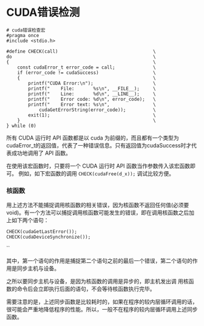 # CUDA错误检测

```
# cuda错误检查宏
#pragma once
#include <stdio.h>

#define CHECK(call)                                   \
do                                                    \
{                                                     \
    const cudaError_t error_code = call;              \
    if (error_code != cudaSuccess)                    \
    {                                                 \
        printf("CUDA Error:\n");                      \
        printf("    File:       %s\n", __FILE__);     \
        printf("    Line:       %d\n", __LINE__);     \
        printf("    Error code: %d\n", error_code);   \
        printf("    Error text: %s\n",                \
            cudaGetErrorString(error_code));          \
        exit(1);                                      \
    }                                                 \
} while (0)
```

所有 CUDA 运行时 API 函数都是以 cuda 为前缀的，而且都有一个类型为 cudaError_t的返回值，代表了一种错误信息。只有返回值为cudaSuccess时才代表成功地调用了 API 函数。

在使用该宏函数时，只要将一个 CUDA 运行时 API 函数当作参数传入该宏函数即可。 例如，如下宏函数的调用 `CHECK(cudaFree(d_x));` 调试比较方便。

### 核函数

用上述方法不能捕捉调用核函数的相关错误，因为核函数不返回任何值(必须要 void)。有一个方法可以捕捉调用核函数可能发生的错误，即在调用核函数之后加上如下两个语句：

```
CHECK(cudaGetLastError()); 
CHECK(cudaDeviceSynchronize());
```
``

其中，第一个语句的作用是捕捉第二个语句之前的最后一个错误，第二个语句的作用是同步主机与设备。

之所以要同步主机与设备，是因为核函数的调用是异步的，即主机发出调 用核函数的命令后会立即执行后面的语句，不会等待核函数执行完毕。

需要注意的是，上述同步函数是比较耗时的，如果在程序的较内层循环调用的话，很可能会严重地降低程序的性能。所以，一般不在程序的较内层循环调用上述同步函数。


